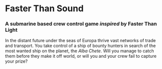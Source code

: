 # Faster Than Sound
### A submarine based crew control game *inspired* by **Faster Than Light**
In the distant future under the seas of Europa thrive vast networks of trade and transport. You take control of a ship of bounty hunters in search of the most wanted ship on the planet, the *Alba Chete*. Will you manage to catch them before they make it off world, or will you and your crew fail to capture your prize?

